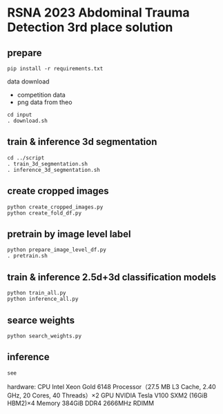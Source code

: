 # RSNA 2023 Abdominal Trauma Detection 3rd place solution 

## prepare
```
pip install -r requirements.txt
```

data download
- competition data
- png data from theo

```
cd input
. download.sh
```

## train & inference 3d segmentation
```
cd ../script
. train_3d_segmentation.sh
. inference_3d_segmentation.sh
```

## create cropped images
```
python create_cropped_images.py
python create_fold_df.py
```

## pretrain by image level label
```
python prepare_image_level_df.py
. pretrain.sh
```

## train & inference 2.5d+3d classification models
```
python train_all.py
python inference_all.py
```

## searce weights
```
python search_weights.py
```

## inference
```
see 
```

hardware:
CPU Intel Xeon Gold 6148 Processor（27.5 MB L3 Cache, 2.40 GHz, 20 Cores, 40 Threads）×2
GPU NVIDIA Tesla V100 SXM2 (16GiB HBM2)×4
Memory  384GiB DDR4 2666MHz RDIMM
